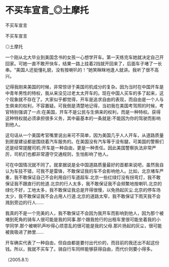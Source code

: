 # 不买车宣言_◎土摩托

不买车宣言

不买车宣言

◎土摩托

一个刚从北大毕业到美国念书的女孩一心想学开车。第一天练完车她就决定自己开回家。可她一直不敢开快车，结果一路上挂着2挡就开回来了，后面车子堵了一长串。“美国人还挺懂礼貌，没有按喇叭的！”她笑眯眯地逢人就讲。我听了很不高兴。

记得我刚来美国的时候，非常惊讶于美国司机成分的复杂。因为当时在中国开车是中青年男性的特权，我从来没见过老太太开车的。现在中国人买车的多了起来，这个现象就不存在了。大家似乎都觉得，开车是追求自由的表现，而自由是一个人与生俱来的权利，不容置疑。可我倒是清楚地记得，当初我在美国考驾照的时候，考官特别强调了一点:在美国，开车不是公民与生俱来的权利，而是一种特权。获得这种特权就必须承担很多义务，其中最基本的一条就是:不能因为你的驾驶而影响到他人。

这句话从一个美国考官嘴里说出来可不简单，因为美国几乎人人开车，从道路质量到房屋建设都是围绕着汽车服务的。在美国没有汽车等于没有腿，可美国的警察们还是经常提醒司机:开车是一种自由，更是一种责任。因此美国警察执法非常严厉，司机们也都非常遵守交通规则，生怕影响了他人。

可在中国情况就不同了。就拿据说是全中国道路质量最好的首都来说吧，虽然我自认为车技不错，可我不是雷锋，不敢保证我的车不会影响他人。比如，北京堵车严重，我不敢保证自己不会利用自行车道超车.北京一些红绿灯没有拐弯灯，我不敢保证我不跟直行的抢道.北京的行人太多，我不敢保证我不会频繁地按喇叭.北京的绿化不好，工地太多，我不敢保证我总是开得很慢，以免扬起灰尘.北京的停车场太少，我不敢保证我不会占用人行道.北京的道路太窄，我不敢保证下雨天我不会溅到旁边的行人……

我真的不是一个完美的人，我不敢保证不会因为我开车而影响到他人，因为那个被堵到死角的骑车人很可能是我的同事.那个跟我抢行的出租车里很可能坐着我的小学同学.那个被喇叭声吵得心烦意乱的很可能是我的父母.那片扬起的灰尘，很可能被我吸进了肺里……

开车确实代表了一种自由，但自由都是要付出代价的，而目前的我还出不起这份钱。所以，我就不买车了。骑自行车同样能够获得自由，而代价则要小得多。

（2005.8.1）